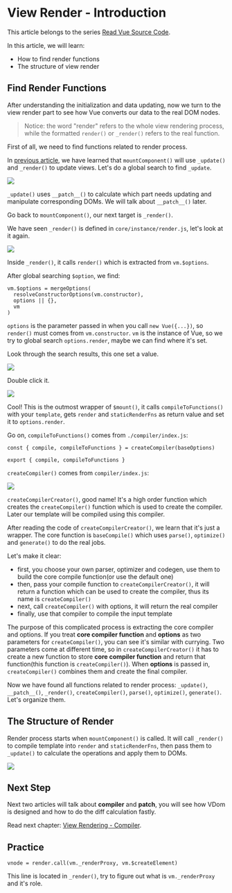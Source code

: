 # View Render - Introduction

This article belongs to the series [Read Vue Source Code](https://github.com/numbbbbb/read-vue-source-code).

In this article, we will learn:

- How to find render functions
- The structure of view render

## Find Render Functions

After understanding the initialization and data updating, now we turn to the view render part to see how Vue converts our data to the real DOM nodes.

> Notice: the word "render" refers to the whole view rendering process, while the formatted `render()` or `_render()` refers to the real function.

First of all, we need to find functions related to render process.

In [previous article](https://github.com/numbbbbb/read-vue-source-code/blob/master/05-dynamic-data-lazy-sync-and-queue.md), we have learned that `mountComponent()` will use `_update()` and `_render()` to update views. Let's do a global search to find `_update`.

![](http://i.imgur.com/0YMdDxG.jpg)

`_update()` uses `__patch__()` to calculate which part needs updating and manipulate corresponding DOMs. We will talk about `__patch__()` later.

Go back to `mountComponent()`, our next target is `_render()`.

We have seen `_render()` is defined in `core/instance/render.js`, let's look at it again.

![](http://i.imgur.com/FPn36ty.jpg)

Inside `_render()`, it calls `render()` which is extracted from `vm.$options`.

After global searching `$option`, we find:

```
vm.$options = mergeOptions(
  resolveConstructorOptions(vm.constructor),
  options || {},
  vm
)
```

`options` is the parameter passed in when you call `new Vue({...})`, so `render()` must comes from `vm.constructor`. `vm` is the instance of Vue, so we try to global search `options.render`, maybe we can find where it's set.

Look through the search results, this one set a value.

![](http://i.imgur.com/RvT8WgO.jpg)

Double click it.

![](http://i.imgur.com/wVMfCcr.jpg)

Cool! This is the outmost wrapper of `$mount()`, it calls `compileToFunctions()` with your `template`, gets `render` and `staticRenderFns` as return value and set it to `options.render`.

Go on, `compileToFunctions()` comes from `./compiler/index.js`:

```
const { compile, compileToFunctions } = createCompiler(baseOptions)

export { compile, compileToFunctions }
```

`createCompiler()` comes from `compiler/index.js`:

![](http://i.imgur.com/K8QIUHf.jpg)

`createCompilerCreator()`, good name! It's a high order function which creates the `createCompiler()` function which is used to create the compiler. Later our template will be compiled using this compiler.

After reading the code of `createCompilerCreator()`, we learn that it's just a wrapper. The core function is `baseCompile()` which uses `parse()`, `optimize()` and `generate()` to do the real jobs.

Let's make it clear:

- first, you choose your own parser, optimizer and codegen, use them to build the core compile function(or use the default one)
- then, pass your compile function to `createCompilerCreator()`, it will return a function which can be used to create the compiler, thus its name is `createCompiler()`
- next, call `createCompiler()` with options, it will return the real compiler
- finally, use that compiler to compile the input template

The purpose of this complicated process is extracting the core compiler and options. If you treat **core compiler function** and **options** as two parameters for `createCompiler()`, you can see it's similar with currying. Two parameters come at different time, so in `createCompilerCreator()` it has to create a new function to store **core compiler function** and return that function(this function is `createCompiler()`). When **options** is passed in, `createCompiler()` combines them and create the final compiler.

Now we have found all functions related to render process: `_update()`, `__patch__()`, `_render()`, `createCompiler()`, `parse()`, `optimize()`, `generate()`. Let's organize them.

## The Structure of Render

Render process starts when `mountComponent()` is called. It will call `_render()` to compile template into `render` and `staticRenderFns`, then pass them to `_update()` to calculate the operations and apply them to DOMs.

![](http://i.imgur.com/NM77eiy.jpg)

## Next Step

Next two articles will talk about **compiler** and **patch**, you will see how VDom is designed and how to do the diff calculation fastly.

Read next chapter: [View Rendering - Compiler](https://github.com/numbbbbb/read-vue-source-code/blob/master/07-view-render-compiler.md).

## Practice

```
vnode = render.call(vm._renderProxy, vm.$createElement)
```

This line is located in `_render()`, try to figure out what is `vm._renderProxy` and it's role.




